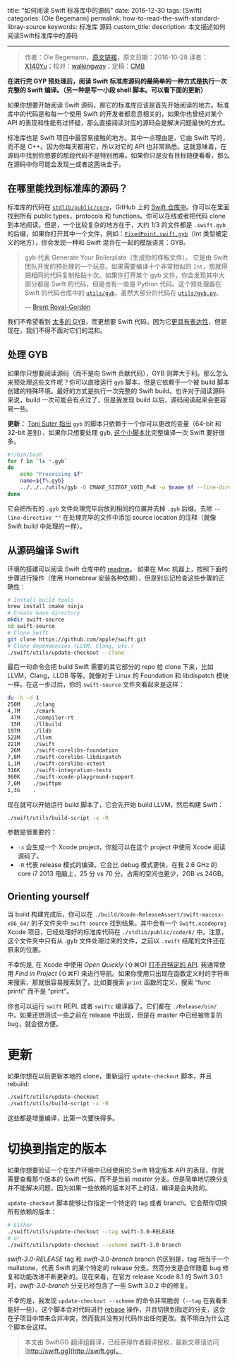 title: "如何阅读 Swift 标准库中的源码"
date: 2016-12-30
tags: [Swift]
categories: [Ole Begemann]
permalink: how-to-read-the-swift-standard-libray-source
keywords: 标准库 源码
custom_title: 
description: 本文描述如何阅读Swift标准库中的源码

---
> 作者：Ole Begemann，[原文链接](https://oleb.net/blog/2016/10/swift-stdlib-source/)，原文日期：2016-10-28
> 译者：[X140Yu](undefined)；校对：[walkingway](http://chengway.in/)；定稿：[CMB](https://github.com/chenmingbiao)
  







<!--此处开始正文-->

**在进行完 GYP 预处理后，阅读 Swift 标准库源码的~~最简单的~~一种方式是执行一次完整的 Swift 编译。（另一种是写一小段 shell 脚本。可以看下面的更新）**

如果你想要开始阅读 Swift 源码，那它的标准库应该是首先开始阅读的地方。标准库中的代码是和每一个使用 Swift 的开发者都息息相关的，如果你也曾经对某个 API 的表现和性能有过怀疑，那么直接阅读对应的源码会是解决问题最快的方式。

标准库也是 Swift 项目中最容易接触的地方。其中一点理由是，它由 Swift 写的，而不是 C++。因为你每天都用它，所以对它的 API 也非常熟悉。这就意味着，在源码中找到你想要的那段代码不是特别困难。如果你只是没有目标随便看看，那么在源码中你可能会发现[一](https://oleb.net/blog/2016/09/playground-print-hook/ "_playgroundPrintHook")或者这[两](https://oleb.net/blog/2016/10/swift-array-of-c-strings/ "Passing an Array of Strings from Swift to C")块金子。

<!--more-->

## 在哪里能找到标准库的源码？

标准库的代码在 [`stdlib/public/core`](https://github.com/apple/swift/tree/master/stdlib/public/core)，GitHub 上的 [Swift 仓库中](https://github.com/apple/swift)。你可以在里面找到所有 public types，protocols 和 functions。你可以在线或者把代码 clone 到本地阅读。但是，一个比较复杂的地方在于，大约 1/3 的文件都是 `.swift.gyb` 的后缀，如果你打开其中一个文件，例如：[`FixedPoint.swift.gyb`](https://github.com/apple/swift/blob/master/stdlib/public/core/FixedPoint.swift.gyb)（Int 类型被定义的地方），你会发现一种和 Swift 混合在一起的模版语言：GYB。

> gyb 代表 Generate Your Boilerplate（生成你的样板文件）。 它是由 Swift 团队开发的预处理的一个玩意。如果需要编译十个非常相似的 `Int`，那就得把相同的代码复制粘贴十次。如果你打开某个 gyb 文件，你会发现其中大部分都是 Swift 的代码，但是也有一些是 Python 代码。这个预处理器在 Swift 的代码仓库中的 [`utils/gyb`](https://github.com/apple/swift/blob/master/utils/gyb)，虽然大部分的代码在 [`utils/gyb.py`](https://github.com/apple/swift/blob/master/utils/gyb.py)。
> 
> — [Brent Royal-Gordon](https://lists.swift.org/pipermail/swift-users/Week-of-Mon-20151207/000226.html)

我们不希望看到 [太多的 GYB](https://twitter.com/gottesmang/status/787493623533215745)，而更想要 Swift 代码，因为它[更具有表达性](https://twitter.com/gottesmang/status/787493919072235520)，但是现在，我们不得不面对它们的混和。

## 处理 GYB

如果你只想要阅读源码（而不是向 Swift 贡献代码），GYB 则弊大于利。那么怎么来预处理这些文件呢？你可以直接运行 `gyb` 脚本，但是它依赖于一个被 build 脚本创建的特殊环境。最好的方式是执行一次完整的 Swift build。也许对于阅读源码来说，build 一次可能会有点过了，但是我发现 build 以后，源码阅读起来会更容易一些。

**更新：** [Toni Suter 指出](https://twitter.com/tonisuter/status/792325666591088668) `gyb` 的脚本只依赖于一个你可以更改的变量（64-bit 和 32-bit 差别），如果你只想要处理 gyb, [这个小脚本](https://gist.github.com/tonisuter/e47267a25b3dcc90fe75a24d3ed2063a)比完整编译一次 Swift 要好很多。

```bash
#!/bin/bash
for f in `ls *.gyb`
do
    echo "Processing $f"
    name=${f%.gyb}
    ../../../utils/gyb -D CMAKE_SIZEOF_VOID_P=8 -o $name $f --line-directive ""
done
```

它会把所有的 `.gyb` 文件处理完毕后放到相同的位置并去掉 `.gyb` 后缀。去除 `--line-directive ""` 在处理完毕的文件中添加 source location 的注释（就像 Swift build 中处理的一样）。

## 从源码编译 Swift

环境的搭建可以阅读 Swift 仓库中的 [readme](https://github.com/apple/swift/blob/master/README.md)。 如果在 Mac 机器上，按照下面的步骤进行操作（使用 Homebrew 安装各种依赖），但是别忘记检查这些步骤的正确性：

```bash
# Install build tools
brew install cmake ninja
# Create base directory
mkdir swift-source
cd swift-source
# Clone Swift
git clone https://github.com/apple/swift.git
# Clone dependencies (LLVM, Clang, etc.)
./swift/utils/update-checkout --clone
```

最后一句命令会把 build Swift 需要的其它部分的 repo 给 clone 下来，比如 LLVM，Clang，LLDB 等等。就像对于 Linux 的 Foundation 和 libdispatch 模块一样。在这一步过后，你的 `swift-source` 文件夹看起来是这样：

```bash
du -h -d 1
250M	./clang
4,7M	./cmark
 47M	./compiler-rt
 15M	./llbuild
197M	./lldb
523M	./llvm
221M	./swift
 26M	./swift-corelibs-foundation
7,8M	./swift-corelibs-libdispatch
1,1M	./swift-corelibs-xctest
316K	./swift-integration-tests
960K	./swift-xcode-playground-support
7,0M	./swiftpm
1,3G	.
```

现在就可以开始运行 build 脚本了，它会先开始 build LLVM，然后构建 Swift：

```bash
./swift/utils/build-script -x -R
```

参数是很重要的：

* `-x` 会生成一个 Xcode project，你就可以在这个 project 中使用 Xcode 阅读源码了。
* `-R` 代表 release 模式的编译。它会比 debug 模式更快，在我 2.6 GHz 的 core i7 2013 电脑上，25 分 vs 70 分。占用的空间也更少，2GB vs 24GB。

## Orienting yourself

当 build 构建完成后，你可以在 `./build/Xcode-ReleaseAssert/swift-macosx-x86_64/` 的子文件夹中 `swift-source` 找到结果。其中会有一个 `Swift.xcodeproj` Xcode 项目，已经处理好的标准库代码在 `./stdlib/public/code/8/` 中。注意，这个文件夹中只有从 .gyb 文件处理过来的文件，之前以 `.swift` 结尾的文件还在原来的位置。

不幸的是, 在 Xcode 中使用 *Open Quickly* (⇧⌘O) [打不开特定的 API](https://twitter.com/UINT_MIN/status/792101106495008768). 我通常使用 *Find in Project* (⇧⌘F) 来进行导航。如果你使用只出现在函数定义时的字符串来搜索，那就很容易搜索到了。比如要搜索 `print` 函数的定义，搜索 “func print(“ 而不是 “print”。

你也可以运行 `swift` REPL 或者 `swiftc` 编译器了。它们都在 `./Release/bin/` 中。如果还想测试一些之前在 release 中出现，但是在 master 中已经被修复的 bug，就会很方便。

# 更新

如果你想在以后更新本地的 clone，重新运行 `update-checkout` 脚本，并且 rebuild:

```bash
./swift/utils/update-checkout
./swift/utils/build-script -x -R

```
这些都是增量编译，比第一次要快得多。

# 切换到指定的版本

如果你想要验证一个在生产环境中已经使用的 Swift 特定版本 API 的表现，你就需要查看那个版本的 Swift 代码，而不是当前 *master* 分支。但是简单地切换分支并不能解决问题，因为如果一些依赖的版本对不上的话，编译是会失败的。

`update-checkout` 脚本能够让你指定一个特定的 tag 或者 branch。它会帮你切换所有依赖的版本：

```bash
# Either
./swift/utils/update-checkout --tag swift-3.0-RELEASE
# or
./swift/utils/update-checkout --scheme swift-3.0-branch
```

*swift-3.0-RELEASE* tag 和 *swift-3.0-branch* branch 的区别是，tag 相当于一个 mailstone，代表 Swift 的某个特定的 release 分支。然而分支是会伴随着 bug 修复和功能改进不断更新的。现在来看，在官方 release Xcode 8.1 的 Swift 3.0.1 时，*swift-3.0-branch* 分支已经包含了一些 Swift 3.0.2 中的修复。

不幸的是，我发现 `update-checkout --scheme` 的命令非常脆弱（`--tag` 在我看来能好一些）。这个脚本会对代码进行 [rebase](https://git-scm.com/docs/git-rebase)  操作，并且切换到指定的分支，这会在子项目中带来合并冲突，然而我并没有对代码作出任何更改。我不明白为什么这个脚本会这样。
> 本文由 SwiftGG 翻译组翻译，已经获得作者翻译授权，最新文章请访问 [http://swift.gg](http://swift.gg)。